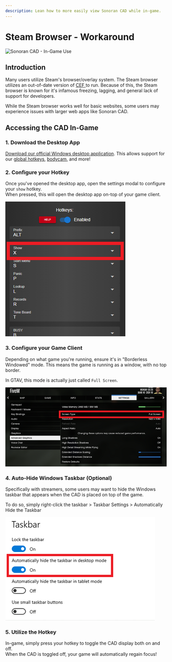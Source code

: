 ```yaml
---
description: Lean how to more easily view Sonoran CAD while in-game.
---
```


# Steam Browser - Workaround

![Sonoran CAD - In-Game Use](../.gitbook/assets/4f17b841b0cc2ec5acea0300efc124cd.gif)

## Introduction

Many users utilize Steam's browser/overlay system. The Steam browser utilizes an out-of-date version of [CEF ](https://en.wikipedia.org/wiki/Chromium\_Embedded\_Framework)to run. Because of this, the Steam browser is known for it's infamous freezing, lagging, and general lack of support for developers.

While the Steam browser works well for basic websites, some users may experience issues with larger web apps like Sonoran CAD.

## Accessing the CAD In-Game

### 1. Download the Desktop App

[Download our official Windows desktop application](./). This allows support for our [global hotkeys](../tutorials/other-features/configurable-hotkeys.md), [bodycam](../integration-plugins/twitch-overlay-and-bot.md), and more!

### 2. Configure your Hotkey

Once you've opened the desktop app, open the settings modal to configure your `show` hotkey.\
When pressed, this will open the desktop app on-top of your game client.

![Sonoran CAD - Desktop Hotkey: Show](<../.gitbook/assets/image (270).png>)

### 3. Configure your Game Client

Depending on what game you're running, ensure it's in "Borderless Windowed" mode. This means the game is running as a window, with no top border.

In GTAV, this mode is actually just called `Full Screen`.

![GTA - Windowed Borderless Mode](<../.gitbook/assets/image (271).png>)

### 4. Auto-Hide Windows Taskbar (Optional)

Specifically with streamers, some users may want to hide the Windows taskbar that appears when the CAD is placed on top of the game.

To do so, simply right-click the taskbar > Taskbar Settings > Automatically Hide the Taskbar

![Taskbar - Auto Hide](<../.gitbook/assets/image (272).png>)

### 5. Utilize the Hotkey

In-game, simply press your hotkey to toggle the CAD display both on and off.\
When the CAD is toggled off, your game will automatically regain focus!

